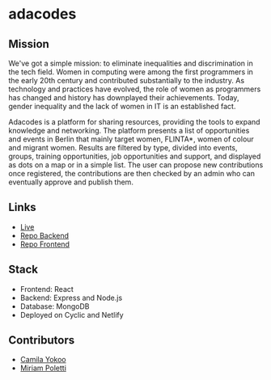 # adacodes

## Mission

We've got a simple mission: to eliminate inequalities and discrimination in the tech field.
Women in computing were among the first programmers in the early 20th century and contributed substantially to the industry. As technology and practices have evolved, the role of women as programmers has changed and history has downplayed their achievements.
Today, gender inequality and the lack of women in IT is an established fact.

Adacodes is a platform for sharing resources, providing the tools to expand knowledge and networking. The platform presents a list of opportunities and events in Berlin that mainly target women, FLINTA*, women of colour and migrant women. Results are filtered by type, divided into events, groups, training opportunities, job opportunities and support, and displayed as dots on a map or in a simple list. The user can propose new contributions once registered, the contributions are then checked by an admin who can eventually approve and publish them.

## Links

- [Live](<https://adacodes.netlify.app/> "Live View")
- [Repo Backend](<https://github.com/MiMa-org/adacodes-backend> "adacodes-backend")
- [Repo Frontend](<https://github.com/MiMa-org/adacodes-frontend> "adacodes-frontend")

## Stack

- Frontend: React
- Backend: Express and Node.js
- Database: MongoDB
- Deployed on Cyclic and Netlify


## Contributors

- [Camila Yokoo](<https://github.com/kyotosng> "Camila")
- [Miriam Poletti](<https://github.com/miriam-plt> "Miriam")

